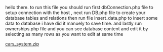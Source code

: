 hello there.
to run this file you should run first dbConnection.php file to setup connection with the host , next run DB.php file to create your database tables and relations then run file insert_data.php to insert some data to database i have did it manuely to save time.
and lastly run ownerships.php file and you can see database content and edit it by selecting as many rows as you want to edit at same time


[cars_system.zip](https://github.com/motstafa/cars-system/files/7252090/cars_system.zip)
